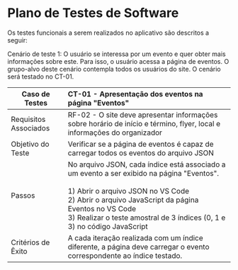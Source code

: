 # Plano de Testes de Software

<!--<span style="color:red">Pré-requisitos: <a href="2-Especificação do Projeto.md"> Especificação do Projeto</a></span>, <a href="3-Projeto de Interface.md"> Projeto de Interface</a>

Apresente os cenários de testes utilizados na realização dos testes da sua aplicação. Escolha cenários de testes que demonstrem os requisitos sendo satisfeitos.

Enumere quais cenários de testes foram selecionados para teste. Neste tópico o grupo deve detalhar quais funcionalidades avaliadas, o grupo de usuários que foi escolhido para participar do teste e as ferramentas utilizadas.
 
## Ferramentas de Testes (Opcional)

Comente sobre as ferramentas de testes utilizadas.
 
> **Links Úteis**:
> - [IBM - Criação e Geração de Planos de Teste](https://www.ibm.com/developerworks/br/local/rational/criacao_geracao_planos_testes_software/index.html)
> - [Práticas e Técnicas de Testes Ágeis](http://assiste.serpro.gov.br/serproagil/Apresenta/slides.pdf)
> -  [Teste de Software: Conceitos e tipos de testes](https://blog.onedaytesting.com.br/teste-de-software/)
> - [Criação e Geração de Planos de Teste de Software](https://www.ibm.com/developerworks/br/local/rational/criacao_geracao_planos_testes_software/index.html)
> - [Ferramentas de Test para Java Script](https://geekflare.com/javascript-unit-testing/)
> - [UX Tools](https://uxdesign.cc/ux-user-research-and-user-testing-tools-2d339d379dc7) -->

Os testes funcionais a serem realizados no aplicativo são descritos a seguir:

Cenário de teste 1: O usuário se interessa por um evento e quer obter mais informações sobre este. Para isso, o usuário acessa a página de eventos. O grupo-alvo deste cenário contempla todos os usuários do site. O cenário será testado no CT-01.

|Caso de Testes|CT-01 - Apresentação dos eventos na página "Eventos"|
|-|:-|
|Requisitos Associados|RF-02 - O site deve apresentar informações sobre horário de início e término, flyer, local e informações do organizador|
|Objetivo do Teste|Verificar se a página de eventos é capaz de carregar todos os eventos do arquivo JSON|
|Passos|No arquivo JSON, cada índice está associado a um evento a ser exibido na página "Eventos".<br><br>1) Abrir o arquivo JSON no VS Code<br>2) Abrir o arquivo JavaScript da página Eventos no VS Code<br>3) Realizar o teste amostral de 3 índices (0, 1 e 3) no código JavaScript |
|Critérios de Êxito|A cada iteração realizada com um índice diferente, a página deve carregar o evento correspondente ao índice testado.|
